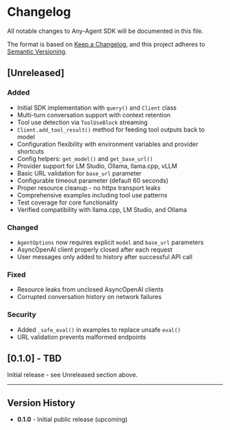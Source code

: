 # Changelog

All notable changes to Any-Agent SDK will be documented in this file.

The format is based on [Keep a Changelog](https://keepachangelog.com/en/1.0.0/),
and this project adheres to [Semantic Versioning](https://semver.org/spec/v2.0.0.html).

## [Unreleased]

### Added
- Initial SDK implementation with `query()` and `Client` class
- Multi-turn conversation support with context retention
- Tool use detection via `ToolUseBlock` streaming
- `Client.add_tool_result()` method for feeding tool outputs back to model
- Configuration flexibility with environment variables and provider shortcuts
- Config helpers: `get_model()` and `get_base_url()`
- Provider support for LM Studio, Ollama, llama.cpp, vLLM
- Basic URL validation for `base_url` parameter
- Configurable timeout parameter (default 60 seconds)
- Proper resource cleanup - no httpx transport leaks
- Comprehensive examples including tool use patterns
- Test coverage for core functionality
- Verified compatibility with llama.cpp, LM Studio, and Ollama

### Changed
- `AgentOptions` now requires explicit `model` and `base_url` parameters
- AsyncOpenAI client properly closed after each request
- User messages only added to history after successful API call

### Fixed
- Resource leaks from unclosed AsyncOpenAI clients
- Corrupted conversation history on network failures

### Security
- Added `_safe_eval()` in examples to replace unsafe `eval()`
- URL validation prevents malformed endpoints

## [0.1.0] - TBD

Initial release - see Unreleased section above.

---

## Version History

- **0.1.0** - Initial public release (upcoming)